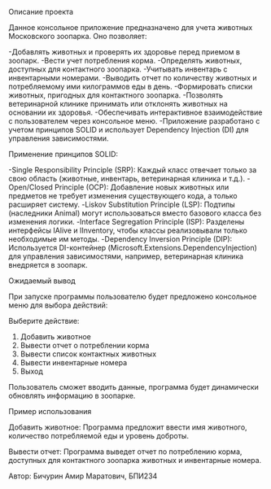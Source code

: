 Описание проекта

Данное консольное приложение предназначено для учета животных Московского зоопарка. Оно позволяет:

-Добавлять животных и проверять их здоровье перед приемом в зоопарк.
-Вести учет потребления корма.
-Определять животных, доступных для контактного зоопарка.
-Учитывать инвентарь с инвентарными номерами.
-Выводить отчет по количеству животных и потребляемому ими килограммов еды в день.
-Формировать списки животных, пригодных для контактного зоопарка.
-Позволять ветеринарной клинике принимать или отклонять животных на основании их здоровья.
-Обеспечивать интерактивное взаимодействие с пользователем через консольное меню.
-Приложение разработано с учетом принципов SOLID и использует Dependency Injection (DI) для управления зависимостями.

Применение принципов SOLID:

-Single Responsibility Principle (SRP): Каждый класс отвечает только за свою область (животные, инвентарь, ветеринарная клиника и т.д.).
-Open/Closed Principle (OCP): Добавление новых животных или предметов не требует изменения существующего кода, а только расширяет систему.
-Liskov Substitution Principle (LSP): Подтипы (наследники Animal) могут использоваться вместо базового класса без изменения логики.
-Interface Segregation Principle (ISP): Разделены интерфейсы IAlive и IInventory, чтобы классы реализовывали только необходимые им методы.
-Dependency Inversion Principle (DIP): Используется DI-контейнер (Microsoft.Extensions.DependencyInjection) для управления зависимостями, например, ветеринарная клиника внедряется в зоопарк.

Ожидаемый вывод

При запуске программы пользователю будет предложено консольное меню для выбора действий:

Выберите действие:
1. Добавить животное
2. Вывести отчет о потреблении корма
3. Вывести список контактных животных
4. Вывести инвентарные номера
5. Выход

Пользователь сможет вводить данные, программа будет динамически обновлять информацию в зоопарке.

Пример использования

Добавить животное:
Программа предложит ввести имя животного, количество потребляемой еды и уровень доброты.

Вывести отчет:
Программа выведет отчет по потреблению корма, доступных для контактного зоопарка животных и инвентарные номера.

Автор:
Бичурин Амир Маратович, БПИ234
